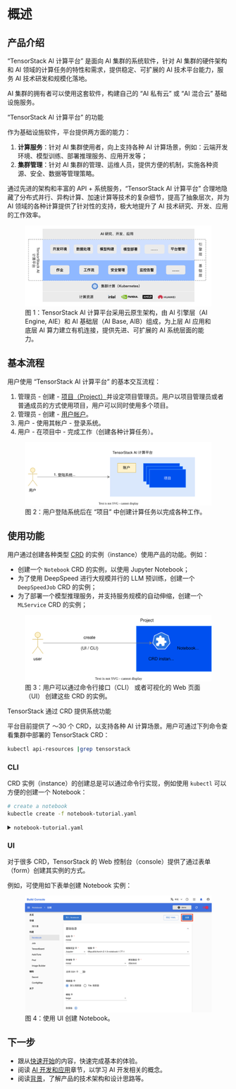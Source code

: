 # 概述

## 产品介绍

“TensorStack AI 计算平台” 是面向 AI 集群的系统软件，针对 AI 集群的硬件架构和 AI 领域的计算任务的特性和需求，提供稳定、可扩展的 AI 技术平台能力，服务 AI 技术研发和规模化落地。

AI 集群的拥有者可以使用这套软件，构建自己的 “AI 私有云” 或 “AI 混合云” 基础设施服务。

<aside class="note info">
<div class="title">“TensorStack AI 计算平台” 的功能</div>

作为基础设施软件，平台提供两方面的能力：

1. **计算服务**：针对 AI 集群使用者，向上支持各种 AI 计算场景，例如：云端开发环境、模型训练、部署推理服务、应用开发等；
1. **集群管理**：针对 AI 集群的管理、运维人员，提供方便的机制，实施各种资源、安全、数据等管理策略。

</aside>

通过先进的架构和丰富的 API + 系统服务，“TensorStack AI 计算平台” 合理地隐藏了分布式并行、异构计算、加速计算等技术的复杂细节，提高了抽象层次，并为 AI 领域的各种计算提供了针对性的支持，极大地提升了 AI 技术研究、开发、应用的工作效率。

<figure class="architecture">
  <img alt="t9k-arch" src="./assets/overview/t9k-arch.png" />
  <figcaption>图 1：TensorStack AI 计算平台采用云原生架构，由 AI 引擎层（AI Engine, AIE）和 AI 基础层（AI Base, AIB）组成，为上层 AI 应用和底层 AI 算力建立有机连接，提供先进、可扩展的 AI 系统层面的能力。</figcaption>
</figure>

## 基本流程

用户使用 “TensorStack AI 计算平台” 的基本交互流程：

1. 管理员 - 创建 - [项目（Project）](./modules/security/project.md)并设定项目管理员。用户以项目管理员或者普通成员的方式使用项目，用户可以同时使用多个项目。
1. 管理员 - 创建 - [用户帐户](./modules/security/account.md)。
1. 用户 - 使用其帐户 - 登录系统。
1. 用户 - 在项目中 - 完成工作（创建各种计算任务）。

<figure class="architecture">
  <img alt="t9k-flow" src="./assets/overview/t9k-flow.drawio.svg" />
  <figcaption>图 2：用户登陆系统后在 “项目” 中创建计算任务以完成各种工作。</figcaption>
</figure>


## 使用功能

用户通过创建各种类型 <a target="_blank" rel="noopener noreferrer" href="https://kubernetes.io/docs/concepts/extend-kubernetes/api-extension/custom-resources/">CRD</a> 的实例（instance）使用产品的功能。例如：

- 创建一个 `Notebook` CRD 的实例，以使用 Jupyter Notebook；
- 为了使用 DeepSpeed 进行大规模并行的 LLM 预训练，创建一个 `DeepSpeedJob` CRD 的实例；
- 为了部署一个模型推理服务，并支持服务规模的自动伸缩，创建一个 `MLService` CRD 的实例；

<figure class="architecture">
  <img alt="use-t9k" src="./assets/overview/use-t9k.drawio.svg" />
  <figcaption>图 3：用户可以通过命令行接口（CLI） 或者可视化的 Web 页面（UI） 创建这些 CRD 的实例。</figcaption>
</figure>

<aside class="note info">
<div class="title">TensorStack 通过 CRD 提供系统功能</div>

平台目前提供了 ～30 个 CRD，以支持各种 AI 计算场景。用户可通过下列命令查看集群中部署的 TensorStack CRD：

```bash
kubectl api-resources |grep tensorstack
```
</aside>

### CLI

CRD 实例（instance）的创建总是可以通过命令行实现，例如使用 `kubectl` 可以方便的创建一个 Notebook：

```bash
# create a notebook
kubectle create -f notebook-tutorial.yaml 
```

<details><summary><code class="hljs">notebook-tutorial.yaml</code></summary>

```yaml
{{ #include ./assets/overview/notebook-tutorial.yaml }}
```

</details>

### UI

对于很多 CRD，TensorStack 的 Web 控制台（console）提供了通过表单（form）创建其实例的方式。

例如，可使用如下表单创建 Notebook 实例：

<figure class="screenshot">
  <img alt="create-notebook-detail" src="./assets/get-started/training-first-model/create-notebook-detail.png" />
  <figcaption>图 4：使用 UI 创建 Notebook。 </figcaption>
</figure>


## 下一步

- 跟从[快速开始](./get-started/index.md)的内容，快速完成基本的体验。
- 阅读 [AI 开发和应用](./modules/building/index.md)章节，以学习 AI 开发相关的概念。
- 阅读[背景](./background.md)，了解产品的技术架构和设计思路等。
